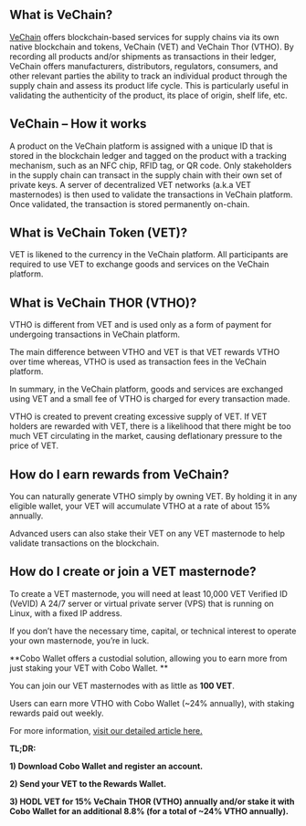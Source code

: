 ## What is VeChain?

[VeChain](https://www.vechain.com) offers blockchain-based services for supply chains via its own native blockchain and tokens, VeChain (VET) and VeChain Thor (VTHO).  By recording all products and/or shipments as transactions in their ledger, VeChain offers manufacturers, distributors, regulators, consumers, and other relevant parties the ability to track an individual product through the supply chain and assess its product life cycle. This is particularly useful in validating the authenticity of the product,  its place of origin, shelf life, etc.


## VeChain – How it works

A product on the VeChain platform is assigned with a unique ID that is stored in the blockchain ledger and tagged on the product with a tracking mechanism, such as an NFC chip, RFID tag, or QR code. Only stakeholders in the supply chain can transact in the supply chain with their own set of private keys. A server of decentralized VET networks (a.k.a VET masternodes) is then used to validate the transactions in VeChain platform. Once validated, the transaction is stored permanently on-chain.


## What is VeChain Token (VET)?

VET is likened to the currency in the VeChain platform. All participants are required to use VET to exchange goods and services on the VeChain platform.


## What is VeChain THOR (VTHO)?

VTHO is different from VET and is used only as a form of payment for undergoing transactions in VeChain platform.

The main difference between VTHO and VET is that VET rewards VTHO over time whereas, VTHO is used as transaction fees in the VeChain platform.

In summary, in the VeChain platform, goods and services are exchanged using VET and a small fee of VTHO is charged for every transaction made.

VTHO is created to prevent creating excessive supply of VET. If VET holders are rewarded with VET, there is a likelihood that there might be too much VET circulating in the market, causing deflationary pressure to the price of VET.


## How do I earn rewards from VeChain? 
You can naturally generate VTHO simply by owning VET. By holding it in any eligible wallet, your VET will accumulate VTHO at a rate of about 15% annually. 

Advanced users can also stake their VET on any VET masternode to help validate transactions on the blockchain. 

## How do I create or join a VET masternode?

To create a VET masternode, you will need
at least 10,000 VET
Verified ID (VeVID)
A 24/7 server or virtual private server (VPS) that is running on Linux, with a fixed IP address.

If you don’t have the necessary time, capital, or technical interest to operate your own masternode, you’re in luck. 

**Cobo Wallet offers a custodial solution, allowing you to earn more from just staking your VET with Cobo Wallet. **

You can join our VET masternodes with as little as **100 VET**.

Users can earn more VTHO with Cobo Wallet (~24% annually), with staking rewards paid out weekly.

For more information, [visit our detailed article here.](https://support.cobo.com/hc/en-us/articles/360009103753-VET-Rewards-Details)


**TL;DR:**

**1) Download Cobo Wallet and register an account.**

**2) Send your VET to the Rewards Wallet.**

**3) HODL VET for 15% VeChain THOR (VTHO) annually and/or stake it with Cobo Wallet for an additional 8.8% (for a total of ~24% VTHO 
annually).**

